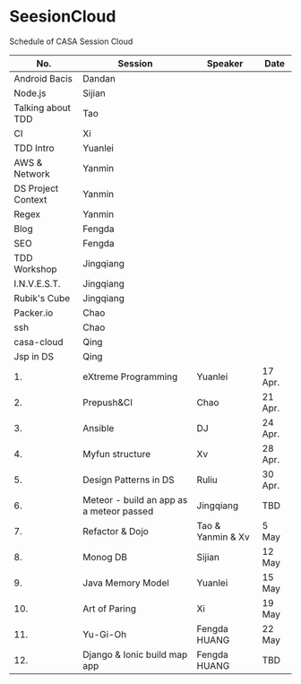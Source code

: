 # SeesionCloud
Schedule of CASA Session Cloud

No.|Session|Speaker|Date
---|-------|-------|----
 |Android Bacis|Dandan|
 |Node.js|Sijian|
 |Talking about TDD|Tao
 |CI|Xi
 |TDD Intro|Yuanlei
 |AWS & Network|Yanmin
 |DS Project Context|Yanmin
 |Regex|Yanmin
 |Blog|Fengda
 |SEO|Fengda
 |TDD Workshop|Jingqiang
 |I.N.V.E.S.T.|Jingqiang
 |Rubik's Cube|Jingqiang
 |Packer.io|Chao
 |ssh|Chao
 |casa-cloud|Qing
 |Jsp in DS|Qing
1. |eXtreme Programming|Yuanlei|17 Apr.
2. |Prepush&CI|Chao|21 Apr.
3. |Ansible|DJ|24 Apr.
4. |Myfun structure|Xv|28 Apr.
5. |Design Patterns in DS|Ruliu|30 Apr.
6. |Meteor - build an app as a meteor passed|Jingqiang|TBD
7. |Refactor & Dojo|Tao & Yanmin & Xv|5 May
8. |Monog DB | Sijian | 12 May
9. |Java Memory Model|Yuanlei|15 May
10. |Art of Paring|Xi|19 May
11. |Yu-Gi-Oh | Fengda HUANG | 22 May
12. |Django & Ionic build map app | Fengda HUANG | TBD
